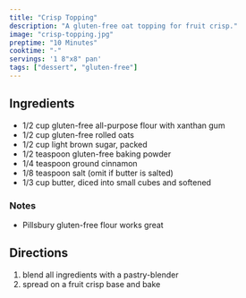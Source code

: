 ```yaml
---
title: "Crisp Topping"
description: "A gluten-free oat topping for fruit crisp."
image: "crisp-topping.jpg"
preptime: "10 Minutes"
cooktime: "-"
servings: '1 8"x8" pan'
tags: ["dessert", "gluten-free"]
---
```


## Ingredients
- 1/2 cup gluten-free all-purpose flour with xanthan gum
- 1/2 cup gluten-free rolled oats
- 1/2 cup light brown sugar, packed
- 1/2 teaspoon gluten-free baking powder
- 1/4 teaspoon ground cinnamon
- 1/8 teaspoon salt (omit if butter is salted)
- 1/3 cup butter, diced into small cubes and softened

### Notes
- Pillsbury gluten-free flour works great

## Directions
1. blend all ingredients with a pastry-blender
2. spread on a fruit crisp base and bake
